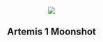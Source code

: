 
<p align="center"><img src="https://apod.nasa.gov/apod/image/2211/DSC_3971-11-16-2022-1024o.jpg"></p>
<h2 align="center"> Artemis 1 Moonshot </h2>
